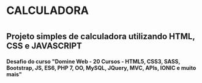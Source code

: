 # CALCULADORA
#
## Projeto simples de calculadora utilizando HTML, CSS e JAVASCRIPT
#### Desafio do curso "Domine Web - 20 Cursos - HTML5, CSS3, SASS, Bootstrap, JS, ES6, PHP 7, OO, MySQL, JQuery, MVC, APIs, IONIC e muito mais"
